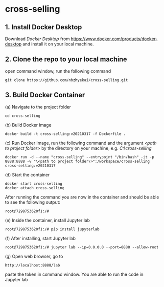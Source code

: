 # cross-selling

## 1. Install Docker Desktop

Download *Docker Desktop* from <link>https://www.docker.com/products/docker-desktop</link> and install it on your local machine.

## 2. Clone the repo to your local machine
open command window, run the following command <p>
```
git clone https://github.com/nbzhyekai/cross-selling.git
```
## 3. Build Docker Container
(a) Navigate to the project folder <p>
```
cd cross-selling
```
(b) Build Docker image<p>
```
docker build -t cross-selling:v20210317 -f Dockerfile .
```

(c) Run Docker image, run the following command and the argument *\<path to project folder\>* by the directory on your machine, e.g. *C:\cross-selling* <p>
```
docker run -d --name "cross-selling" --entrypoint "/bin/bash" -it -p 8888:8888 -v "\<path to project folder\>":/workspace/cross-selling cross-selling:v20210317
```
  
(d) Start the container <p>
```
docker start cross-selling
docker attach cross-selling
```
After running the command you are now in the container and should be able to see the following output: <p>
```
root@7298753620f1:/#
```
(e) Inside the container, install Jupyter lab
```
root@7298753620f1:/# pip install jupyterlab
```
(f) After installing, start Jupyter lab
```
root@7298753620f1:/# jupyter lab --ip=0.0.0.0 --port=8888 --allow-root
```  
(g) Open web browser, go to 
```
http://localhost:8888/lab
```  
paste the token in command window. You are able to run the code in Jupyter lab
  
